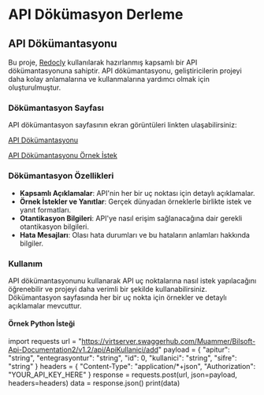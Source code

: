 # API Dökümasyon Derleme

## API Dökümantasyonu

Bu proje, [Redocly](https://redocly.com/) kullanılarak hazırlanmış kapsamlı bir API dökümantasyonuna sahiptir. API dökümantasyonu, geliştiricilerin projeyi daha kolay anlamalarına ve kullanmalarına yardımcı olmak için oluşturulmuştur.

### Dökümantasyon Sayfası

API dökümantasyon sayfasının ekran görüntüleri linkten ulaşabilirsiniz: 

[API Dökümantasyonu](https://hizliresim.com/ool2t0c)

[API Dökümantasyonu Örnek İstek](https://hizliresim.com/it2ta6p)

### Dökümantasyon Özellikleri

- **Kapsamlı Açıklamalar**: API'nin her bir uç noktası için detaylı açıklamalar.
- **Örnek İstekler ve Yanıtlar**: Gerçek dünyadan örneklerle birlikte istek ve yanıt formatları.
- **Otantikasyon Bilgileri**: API'ye nasıl erişim sağlanacağına dair gerekli otantikasyon bilgileri.
- **Hata Mesajları**: Olası hata durumları ve bu hataların anlamları hakkında bilgiler.

### Kullanım

API dökümantasyonunu kullanarak API uç noktalarına nasıl istek yapılacağını öğrenebilir ve projeyi daha verimli bir şekilde kullanabilirsiniz. Dökümantasyon sayfasında her bir uç nokta için örnekler ve detaylı açıklamalar mevcuttur.

#### Örnek Python İsteği
import requests
url = "https://virtserver.swaggerhub.com/Muammer/Bilsoft-Api-Documentation2/v1.2/api/ApiKullanici/add"
payload = {
  "apitur": "string",
  "entegrasyontur": "string",
  "id": 0,
  "kullanici": "string",
  "sifre": "string"
}
headers = {
  "Content-Type": "application/*+json",
  "Authorization": "YOUR_API_KEY_HERE"
}
response = requests.post(url, json=payload, headers=headers)
data = response.json()
print(data)
